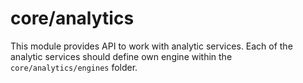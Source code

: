 # core/analytics

This module provides API to work with analytic services.
Each of the analytic services should define own engine within the `core/analytics/engines` folder.
